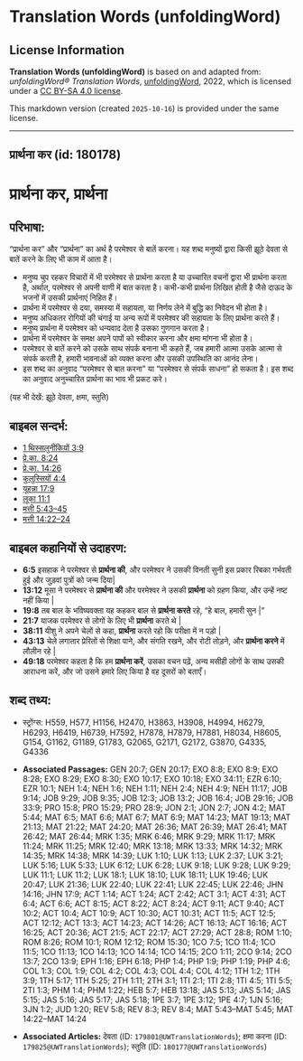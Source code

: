 # Translation Words (unfoldingWord)

## License Information

**Translation Words (unfoldingWord)** is based on and adapted from: _unfoldingWord® Translation Words_, [unfoldingWord](https://unfoldingword.org/utw), 2022, which is licensed under a [CC BY-SA 4.0 license](https://creativecommons.org/licenses/by-sa/4.0/legalcode.en).

This markdown version (created `2025-10-16`) is provided under the same license.



--------------------------------

## प्रार्थना कर (id: 180178)

प्रार्थना कर, प्रार्थना
=======================

परिभाषा:
--------

“प्रार्थना कर” और “प्रार्थना” का अर्थ है परमेश्वर से बातें करना। यह शब्द मनुष्यों द्वारा किसी झूठे देवता से बातें करने के लिए भी काम में आता है।

* मनुष्य चुप रहकर विचारों में भी परमेश्वर से प्रार्थना करता है या उच्चारित वचनों द्वारा भी प्रार्थना करता है, अर्थात, परमेश्वर से अपनी वाणी में बात करता है। कभी\-कभी प्रार्थना लिखित होती है जैसे दाऊद के भजनों में उसकी प्रार्थनाएं निहित हैं।
* प्रार्थना में परमेश्वर से दया, समस्या में सहायता, या निर्णय लेने में बुद्धि का निवेदन भी होता है।
* मनुष्य अधिकतर रोगियों की चंगाई या अन्य रूपों में परमेश्वर की सहायता के लिए प्रार्थना करते हैं।
* मनुष्य प्रार्थना में परमेश्वर को धन्यवाद देता है उसका गुणगान करता है।
* प्रार्थना में परमेश्वर के समक्ष अपने पापों को स्वीकार करना और क्षमा मांगना भी होता है।
* परमेश्वर से बातें करने को उसके साथ संपर्क बनाना भी कहते हैं, जब हमारी आत्मा उसके आत्मा से संपर्क करती है, हमारी भावनाओं को व्यक्त करना और उसकी उपस्थिति का आनंद लेना।
* इस शब्द का अनुवाद “परमेश्वर से बात करना” या “परमेश्वर से संपर्क साधना” हो सकता है। इस शब्द का अनुवाद अनुच्चारित प्रार्थना का भाव भी प्रकट करे।

(यह भी देखें: झूठे देवता, क्षमा, स्तुति)

बाइबल सन्दर्भ:
--------------

* [1 थिस्सलुनीकियों 3:9](https://ref.ly/1Thess0:0)
* [प्रे.का. 8:24](https://ref.ly/Acts8:24)
* [प्रे.का. 14:26](https://ref.ly/Acts14:26)
* [कुलुस्सियों 4:4](https://ref.ly/Col4:4)
* [यूहन्ना 17:9](https://ref.ly/John17:9)
* [लूका 11:1](https://ref.ly/Luke11:1)
* [मत्ती 5:43–45](https://ref.ly/Matt5:43-Matt5:45)
* [मत्ती 14:22–24](https://ref.ly/Matt14:22-Matt14:24)

बाइबल कहानियों से उदाहरण:
-------------------------

* **6:5** इसहाक ने परमेश्वर से **प्रार्थना की**, और परमेश्वर ने उसकी विनती सुनी इस प्रकार रिबका गर्भवती हुई और जुड़वां पुत्रों को जन्म दिया\|
* **13:12** मूसा ने परमेश्वर से **प्रार्थना की** और परमेश्वर ने उसकी **प्रार्थना** को ग्रहण किया, और उन्हें नष्ट नहीं किया \|
* **19:8** तब बाल के भविष्यवक्ता यह कहकर बाल से **प्रार्थना करते** रहे, “हे बाल, हमारी सुन \|”
* **21:7** याजक परमेश्वर से लोगों के लिए भी **प्रार्थना** करते थे \|
* **38:11** यीशु ने अपने चेलों से कहा, **प्रार्थना** करते रहो कि परीक्षा में न पड़ो \|
* **43:13** चेले लगातार प्रेरितों से शिक्षा पाने, और संगति रखने, और रोटी तोड़ने, और **प्रार्थना करने** में लौलीन रहे \|
* **49:18** परमेश्वर कहता है कि हम **प्रार्थना करें**, उसका वचन पढ़ें, अन्य मसीही लोगों के साथ उसकी आराधना करें, और जो उसने हमारे लिए किया है वह दूसरों को बताएँ।

शब्द तथ्य:
----------

* स्ट्रोंग्स: H559, H577, H1156, H2470, H3863, H3908, H4994, H6279, H6293, H6419, H6739, H7592, H7878, H7879, H7881, H8034, H8605, G154, G1162, G1189, G1783, G2065, G2171, G2172, G3870, G4335, G4336

* **Associated Passages:** GEN 20:7; GEN 20:17; EXO 8:8; EXO 8:9; EXO 8:28; EXO 8:29; EXO 8:30; EXO 10:17; EXO 10:18; EXO 34:11; EZR 6:10; EZR 10:1; NEH 1:4; NEH 1:6; NEH 1:11; NEH 2:4; NEH 4:9; NEH 11:17; JOB 9:14; JOB 9:29; JOB 9:35; JOB 12:3; JOB 13:2; JOB 16:4; JOB 29:16; JOB 33:9; PRO 15:8; PRO 15:29; PRO 28:9; JON 2:1; JON 2:7; JON 4:2; MAT 5:44; MAT 6:5; MAT 6:6; MAT 6:7; MAT 6:9; MAT 14:23; MAT 19:13; MAT 21:13; MAT 21:22; MAT 24:20; MAT 26:36; MAT 26:39; MAT 26:41; MAT 26:42; MAT 26:44; MRK 1:35; MRK 6:46; MRK 9:29; MRK 11:17; MRK 11:24; MRK 11:25; MRK 12:40; MRK 13:18; MRK 13:33; MRK 14:32; MRK 14:35; MRK 14:38; MRK 14:39; LUK 1:10; LUK 1:13; LUK 2:37; LUK 3:21; LUK 5:16; LUK 5:33; LUK 6:12; LUK 6:28; LUK 9:18; LUK 9:28; LUK 9:29; LUK 11:1; LUK 11:2; LUK 18:1; LUK 18:10; LUK 18:11; LUK 19:46; LUK 20:47; LUK 21:36; LUK 22:40; LUK 22:41; LUK 22:45; LUK 22:46; JHN 14:16; JHN 17:9; ACT 1:14; ACT 1:24; ACT 2:42; ACT 3:1; ACT 4:31; ACT 6:4; ACT 6:6; ACT 8:15; ACT 8:22; ACT 8:24; ACT 9:11; ACT 9:40; ACT 10:2; ACT 10:4; ACT 10:9; ACT 10:30; ACT 10:31; ACT 11:5; ACT 12:5; ACT 12:12; ACT 13:3; ACT 14:23; ACT 14:26; ACT 16:13; ACT 16:16; ACT 16:25; ACT 20:36; ACT 21:5; ACT 22:17; ACT 27:29; ACT 28:8; ROM 1:10; ROM 8:26; ROM 10:1; ROM 12:12; ROM 15:30; 1CO 7:5; 1CO 11:4; 1CO 11:5; 1CO 11:13; 1CO 14:13; 1CO 14:14; 1CO 14:15; 2CO 1:11; 2CO 9:14; 2CO 13:7; 2CO 13:9; EPH 1:16; EPH 6:18; PHP 1:4; PHP 1:9; PHP 1:19; PHP 4:6; COL 1:3; COL 1:9; COL 4:2; COL 4:3; COL 4:4; COL 4:12; 1TH 1:2; 1TH 3:9; 1TH 5:17; 1TH 5:25; 2TH 1:11; 2TH 3:1; 1TI 2:1; 1TI 2:8; 1TI 4:5; 1TI 5:5; 2TI 1:3; PHM 1:4; PHM 1:22; HEB 5:7; HEB 13:18; JAS 5:13; JAS 5:14; JAS 5:15; JAS 5:16; JAS 5:17; JAS 5:18; 1PE 3:7; 1PE 3:12; 1PE 4:7; 1JN 5:16; 3JN 1:2; JUD 1:20; REV 5:8; REV 8:3; REV 8:4; MAT 5:43–MAT 5:45; MAT 14:22–MAT 14:24
* **Associated Articles:** देवता (ID: `179801@UWTranslationWords`); क्षमा करना (ID: `179825@UWTranslationWords`); स्तुति (ID: `180177@UWTranslationWords`)

